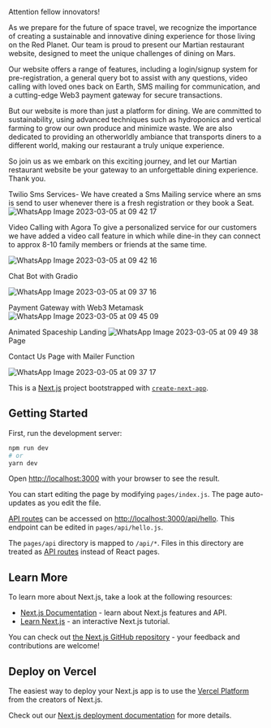 Attention fellow innovators!

As we prepare for the future of space travel, we recognize the importance of creating a sustainable and innovative dining experience for those living on the Red Planet. Our team is proud to present our Martian restaurant website, designed to meet the unique challenges of dining on Mars.

Our website offers a range of features, including a login/signup system for pre-registration, a general query bot to assist with any questions, video calling with loved ones back on Earth, SMS mailing for communication, and a cutting-edge Web3 payment gateway for secure transactions.

But our website is more than just a platform for dining. We are committed to sustainability, using advanced techniques such as hydroponics and vertical farming to grow our own produce and minimize waste. We are also dedicated to providing an otherworldly ambiance that transports diners to a different world, making our restaurant a truly unique experience.

So join us as we embark on this exciting journey, and let our Martian restaurant website be your gateway to an unforgettable dining experience. Thank you.


Twilio Sms Services-
We have created a Sms Mailing service where an sms is send to user whenever there is a fresh registration or they book a Seat.
![WhatsApp Image 2023-03-05 at 09 42 17](https://user-images.githubusercontent.com/97220426/222941957-3003f1e9-f751-4e9a-b8d6-c1361e8bcdd3.jpg)


Video Calling with Agora 
To give a personalized service for our customers we have added a video call feature in which while dine-in they can connect to approx 8-10 family members or friends at the same time.

![WhatsApp Image 2023-03-05 at 09 42 16](https://user-images.githubusercontent.com/97220426/222941949-88dba9f9-3494-4f2b-997f-6ab837524587.jpg)



Chat Bot with Gradio

![WhatsApp Image 2023-03-05 at 09 37 16](https://user-images.githubusercontent.com/97220426/222941875-c6f06cd1-2109-48f3-89f0-a846dcee47f3.jpg)


 Payment Gateway with Web3 Metamask
![WhatsApp Image 2023-03-05 at 09 45 09](https://user-images.githubusercontent.com/97220426/222941944-a647d0c8-cfd9-4113-9425-3b6d9807c7f9.jpg)



Animated Spaceship Landing
![WhatsApp Image 2023-03-05 at 09 49 38](https://user-images.githubusercontent.com/97220426/222941917-c007d01c-b92b-4507-ab06-345132b9909e.jpg)
 Page


Contact Us Page with Mailer Function

![WhatsApp Image 2023-03-05 at 09 37 17](https://user-images.githubusercontent.com/97220426/222941886-4686decd-5d4a-497f-a642-2068c670eefb.jpg)

This is a [Next.js](https://nextjs.org/) project bootstrapped with [`create-next-app`](https://github.com/vercel/next.js/tree/canary/packages/create-next-app).

## Getting Started

First, run the development server:

```bash
npm run dev
# or
yarn dev
```

Open [http://localhost:3000](http://localhost:3000) with your browser to see the result.

You can start editing the page by modifying `pages/index.js`. The page auto-updates as you edit the file.

[API routes](https://nextjs.org/docs/api-routes/introduction) can be accessed on [http://localhost:3000/api/hello](http://localhost:3000/api/hello). This endpoint can be edited in `pages/api/hello.js`.

The `pages/api` directory is mapped to `/api/*`. Files in this directory are treated as [API routes](https://nextjs.org/docs/api-routes/introduction) instead of React pages.

## Learn More

To learn more about Next.js, take a look at the following resources:

- [Next.js Documentation](https://nextjs.org/docs) - learn about Next.js features and API.
- [Learn Next.js](https://nextjs.org/learn) - an interactive Next.js tutorial.

You can check out [the Next.js GitHub repository](https://github.com/vercel/next.js/) - your feedback and contributions are welcome!

## Deploy on Vercel

The easiest way to deploy your Next.js app is to use the [Vercel Platform](https://vercel.com/new?utm_medium=default-template&filter=next.js&utm_source=create-next-app&utm_campaign=create-next-app-readme) from the creators of Next.js.

Check out our [Next.js deployment documentation](https://nextjs.org/docs/deployment) for more details.
